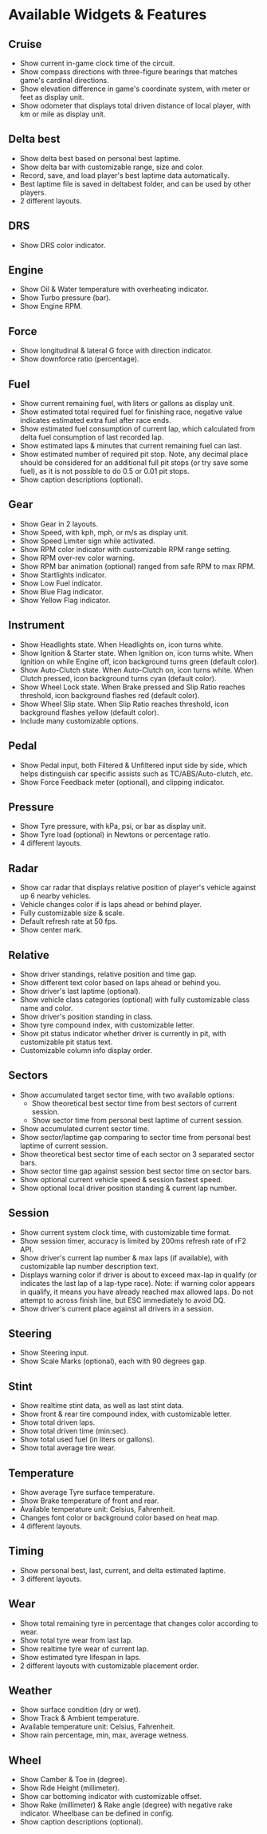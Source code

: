 # Available Widgets & Features

## Cruise
- Show current in-game clock time of the circuit.
- Show compass directions with three-figure bearings that matches game's cardinal directions.
- Show elevation difference in game's coordinate system, with meter or feet as display unit.
- Show odometer that displays total driven distance of local player, with km or mile as display unit.

## Delta best
- Show delta best based on personal best laptime.
- Show delta bar with customizable range, size and color.
- Record, save, and load player's best laptime data automatically.
- Best laptime file is saved in deltabest folder, and can be used by other players.
- 2 different layouts.

## DRS
- Show DRS color indicator.

## Engine
- Show Oil & Water temperature with overheating indicator.
- Show Turbo pressure (bar).
- Show Engine RPM.

## Force
- Show longitudinal & lateral G force with direction indicator.
- Show downforce ratio (percentage).

## Fuel
- Show current remaining fuel, with liters or gallons as display unit.
- Show estimated total required fuel for finishing race, negative value indicates estimated extra fuel after race ends.
- Show estimated fuel consumption of current lap, which calculated from delta fuel consumption of last recorded lap.
- Show estimated laps & minutes that current remaining fuel can last.
- Show estimated number of required pit stop. Note, any decimal place should be considered for an additional full pit stops (or try save some fuel), as it is not possible to do 0.5 or 0.01 pit stops.
- Show caption descriptions (optional).

## Gear
- Show Gear in 2 layouts.
- Show Speed, with kph, mph, or m/s as display unit.
- Show Speed Limiter sign while activated.
- Show RPM color indicator with customizable RPM range setting.
- Show RPM over-rev color warning.
- Show RPM bar animation (optional) ranged from safe RPM to max RPM.
- Show Startlights indicator.
- Show Low Fuel indicator.
- Show Blue Flag indicator.
- Show Yellow Flag indicator.

## Instrument
- Show Headlights state.
  When Headlights on, icon turns white.
- Show Ignition & Starter state.
  When Ignition on, icon turns white.
  When Ignition on while Engine off, icon background turns green (default color).
- Show Auto-Clutch state.
  When Auto-Clutch on, icon turns white.
  When Clutch pressed, icon background turns cyan (default color).
- Show Wheel Lock state.
  When Brake pressed and Slip Ratio reaches threshold, icon background flashes red (default color).
- Show Wheel Slip state.
  When Slip Ratio reaches threshold, icon background flashes yellow (default color).
- Include many customizable options.

## Pedal
- Show Pedal input, both Filtered & Unfiltered input side by side, which helps distinguish car specific assists such as TC/ABS/Auto-clutch, etc.
- Show Force Feedback meter (optional), and clipping indicator.

## Pressure
- Show Tyre pressure, with kPa, psi, or bar as display unit.
- Show Tyre load (optional) in Newtons or percentage ratio.
- 4 different layouts.

## Radar
- Show car radar that displays relative position of player's vehicle against up 6 nearby vehicles.
- Vehicle changes color if is laps ahead or behind player.
- Fully customizable size & scale.
- Default refresh rate at 50 fps.
- Show center mark.

## Relative
- Show driver standings, relative position and time gap.
- Show different text color based on laps ahead or behind you.
- Show driver's last laptime (optional).
- Show vehicle class categories (optional) with fully customizable class name and color.
- Show driver's position standing in class.
- Show tyre compound index, with customizable letter.
- Show pit status indicator whether driver is currently in pit, with customizable pit status text.
- Customizable column info display order.

## Sectors
- Show accumulated target sector time, with two available options:
    * Show theoretical best sector time from best sectors of current session.
    * Show sector time from personal best laptime of current session.
- Show accumulated current sector time.
- Show sector/laptime gap comparing to sector time from personal best laptime of current session.
- Show theoretical best sector time of each sector on 3 separated sector bars.
- Show sector time gap against session best sector time on sector bars.
- Show optional current vehicle speed & session fastest speed.
- Show optional local driver position standing & current lap number.

## Session
- Show current system clock time, with customizable time format.
- Show session timer, accuracy is limited by 200ms refresh rate of rF2 API.
- Show driver's current lap number & max laps (if available), with customizable lap number description text.
- Displays warning color if driver is about to exceed max-lap in qualify (or indicates the last lap of a lap-type race). Note: if warning color appears in qualify, it means you have already reached max allowed laps. Do not attempt to across finish line, but ESC immediately to avoid DQ.
- Show driver's current place against all drivers in a session.

## Steering
- Show Steering input.
- Show Scale Marks (optional), each with 90 degrees gap.

## Stint
- Show realtime stint data, as well as last stint data.
- Show front & rear tire compound index, with customizable letter.
- Show total driven laps.
- Show total driven time (min:sec).
- Show total used fuel (in liters or gallons).
- Show total average tire wear.

## Temperature
- Show average Tyre surface temperature.
- Show Brake temperature of front and rear.
- Available temperature unit: Celsius, Fahrenheit.
- Changes font color or background color based on heat map.
- 4 different layouts.

## Timing
- Show personal best, last, current, and delta estimated laptime.
- 3 different layouts.

## Wear
- Show total remaining tyre in percentage that changes color according to wear.
- Show total tyre wear from last lap.
- Show realtime tyre wear of current lap.
- Show estimated tyre lifespan in laps.
- 2 different layouts with customizable placement order.

## Weather
- Show surface condition (dry or wet).
- Show Track & Ambient temperature.
- Available temperature unit: Celsius, Fahrenheit.
- Show rain percentage, min, max, average wetness.

## Wheel
- Show Camber & Toe in (degree).
- Show Ride Height (millimeter).
- Show car bottoming indicator with customizable offset.
- Show Rake (millimeter) & Rake angle (degree) with negative rake indicator. Wheelbase can be defined in config.
- Show caption descriptions (optional).